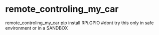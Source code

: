 # remote_controling_my_car
remote_controling_my_car
pip install RPi.GPIO
#dont try this only in safe environment or in a SANDBOX
